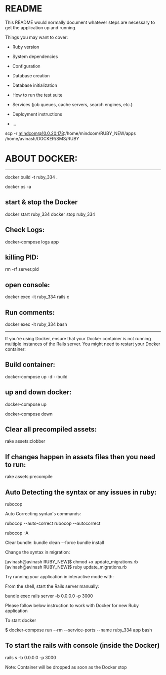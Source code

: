 # README

This README would normally document whatever steps are necessary to get the
application up and running.

Things you may want to cover:

- Ruby version

- System dependencies

- Configuration

- Database creation

- Database initialization

- How to run the test suite

- Services (job queues, cache servers, search engines, etc.)

- Deployment instructions

- ...

scp -r mindcom@10.0.20.178:/home/mindcom/RUBY_NEW/apps /home/avinash/DOCKER/SMS/RUBY

# ABOUT DOCKER:

---

docker build -t ruby_334 .

docker ps -a

## start & stop the Docker

docker start ruby_334
docker stop ruby_334

## Check Logs:

docker-compose logs app

<!-- docker-compose exec app rails db:migrate:up VERSION=20191121101225 -->

## killing PID:

rm -rf server.pid

## open console:

docker exec -it ruby_334 rails c

## Run comments:

docker exec -it ruby_334 bash

---

If you’re using Docker, ensure that your Docker container is not running multiple instances of the Rails server. You might need to restart your Docker container:

## Build container:

docker-compose up -d --build

## up and down docker:

docker-compose up

docker-compose down

## Clear all precompiled assets:

rake assets:clobber

## If changes happen in assets files then you need to run:

rake assets:precompile

## Auto Detecting the syntax or any issues in ruby:

rubocop

Auto Correcting syntax's commands:

rubocop --auto-correct
rubocop --autocorrect

rubocop -A

Clear bundle:
bundle clean --force
bundle install

Change the syntax in migration:

[avinash@avinash RUBY_NEW]$ chmod +x update_migrations.rb
[avinash@avinash RUBY_NEW]$ ruby update_migrations.rb

Try running your application in interactive mode with:

From the shell, start the Rails server manually:

bundle exec rails server -b 0.0.0.0 -p 3000

Please follow below instruction to work with Docker for new Ruby application

To start docker

$ docker-compose run --rm --service-ports --name ruby_334 app bash

## To start the rails with console (inside the Docker)

rails s -b 0.0.0.0 -p 3000

Note: Container will be dropped as soon as the Docker stop
